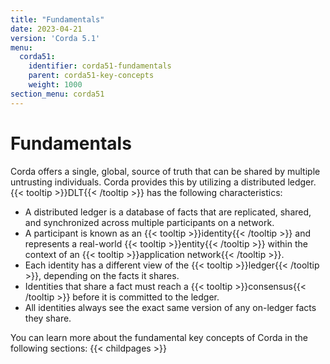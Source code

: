 ```yaml
---
title: "Fundamentals"
date: 2023-04-21
version: 'Corda 5.1'
menu:
  corda51:
    identifier: corda51-fundamentals
    parent: corda51-key-concepts
    weight: 1000
section_menu: corda51
---
```

# Fundamentals

Corda offers a single, global, source of truth that can be shared by multiple untrusting individuals. 
Corda provides this by utilizing a distributed ledger.
{{< tooltip >}}DLT{{< /tooltip >}} has the following characteristics:

* A distributed ledger is a database of facts that are replicated, shared, and synchronized across multiple participants on a network.
* A participant is known as an {{< tooltip >}}identity{{< /tooltip >}} and represents a real-world {{< tooltip >}}entity{{< /tooltip >}} within the context of an {{< tooltip >}}application network{{< /tooltip >}}.
* Each identity has a different view of the {{< tooltip >}}ledger{{< /tooltip >}}, depending on the facts it shares.
* Identities that share a fact must reach a {{< tooltip >}}consensus{{< /tooltip >}} before it is committed to the ledger.
* All identities always see the exact same version of any on-ledger facts they share.

You can learn more about the fundamental key concepts of Corda in the following sections:
{{< childpages >}}